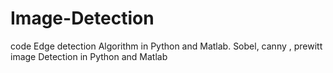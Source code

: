 # Image-Detection
code Edge detection Algorithm in Python and Matlab. 
Sobel, canny , prewitt image Detection in Python and Matlab
